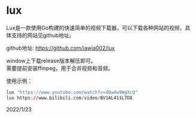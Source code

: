 # lux

Lux是一款使用Go构建的快速简单的视频下载器，可以下载各种网站的视频，具体支持的网站见github地址。  

github地址: https://github.com/iawia002/lux  

window上下载release版本解压即可。  
需要提前安装ffmpeg，用于合并视频和音频。  

使用示例：  
```r
lux "https://www.youtube.com/watch?v=dQw4w9WgXcQ"
lux https://www.bilibili.com/video/BV1AL411L7D8
```


2022/1/23  
